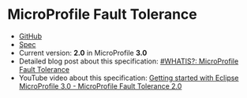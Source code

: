 # MicroProfile Fault Tolerance

* [GitHub](https://github.com/eclipse/microprofile-fault-tolerance)
* [Spec](https://github.com/eclipse/microprofile-fault-tolerance/releases/download/2.0/microprofile-fault-tolerance-spec-2.0.pdf)
* Current version: **2.0** in MicroProfile **3.0** 
* Detailed blog post about this specification: [#WHATIS?: MicroProfile Fault Tolerance](https://rieckpil.de/whatis-eclipse-microprofile-fault-tolerance/)
* YouTube video about this specification: [Getting started with Eclipse MicroProfile 3.0 - MicroProfile Fault Tolerance 2.0]()